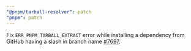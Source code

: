 ```yaml
---
"@pnpm/tarball-resolver": patch
"pnpm": patch
---
```


Fix `ERR_PNPM_TARBALL_EXTRACT` error while installing a dependency from GitHub having a slash in branch name [#7697](https://github.com/pnpm/pnpm/issues/7697).
